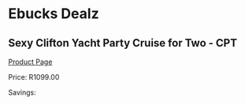 
# Ebucks Dealz
## Sexy Clifton Yacht Party Cruise for Two - CPT
[Product Page](https://www.ebucks.com/web/shop/productSelected.do?prodId=239434322&catId=322194367)

Price: R1099.00

Savings: 


	